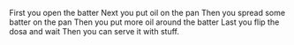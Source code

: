 First you open the batter
Next you put oil on the pan
Then you spread some batter on the pan
Then you put more oil around the batter
Last you flip the dosa and wait
Then you can serve it with stuff.
